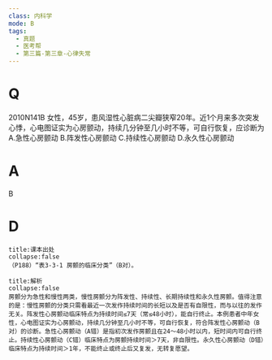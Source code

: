 ```yaml
---
class: 内科学
mode: B
tags:
  - 真题
  - 医考帮
  - 第三篇-第三章-心律失常
---
```


# Q
2010N141B 女性，45岁，患风湿性心脏病二尖瓣狭窄20年。近1个月来多次突发心悸，心电图证实为心房颤动，持续几分钟至几小时不等，可自行恢复，应诊断为
A.急性心房颤动
B.阵发性心房颤动
C.持续性心房颤动
D.永久性心房颤动

# A
B
# D
```ad-note
title:课本出处
collapse:false
（P188）“表3-3-1 房颤的临床分类”（B对）。
```

```ad-summary
title:解析
collapse:false
房颤分为急性和慢性两类，慢性房颤分为阵发性、持续性、长期持续性和永久性房颤。值得注意的是：慢性房颤的分类只需看最近一次发作持续时间的长短以及是否有自限性，而与以往的发作无关。阵发性心房颤动临床特点为持续时间≤7天（常≤48小时），能自行终止。本例患者中年女性，心电图证实为心房颤动，持续几分钟至几小时不等，可自行恢复，符合阵发性心房颤动（B对）的诊断。急性心房颤动（A错）是指初次发作房颤且在24～48小时以内，短时间内可自行终止。持续性心房颤动（C错）临床特点为房颤持续时间＞7天，非自限性。永久性心房颤动（D错）临床特点为持续时间＞1年，不能终止或终止后又复发，无转复愿望。
```

